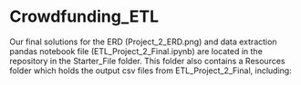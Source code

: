# Crowdfunding_ETL

Our final solutions for the ERD (Project_2_ERD.png) and data extraction pandas notebook file (ETL_Project_2_Final.ipynb) are located in the repository in the Starter_File folder. This folder also contains a Resources folder which holds the output csv files from ETL_Project_2_Final, including: 

